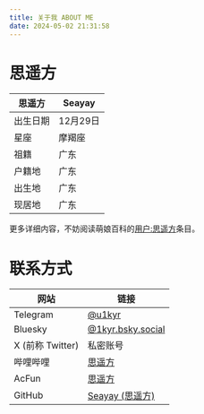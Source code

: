 ```yaml
---
title: 关于我 ABOUT ME
date: 2024-05-02 21:31:58
---
```


# 思遥方

| 思遥方 | Seayay |
|--------|-----|
| 出生日期 | 12月29日 |
| 星座 | 摩羯座 |
| 祖籍 | 广东 |
| 户籍地 | 广东 |
| 出生地 | 广东 |
| 现居地 | 广东 |

更多详细内容，不妨阅读萌娘百科的[用户:思遥方](https://zh.moegirl.org.cn/User:%E6%80%9D%E9%81%A5%E6%96%B9)条目。

# 联系方式

| 网站             | 链接                                                         |
| ---------------- | ------------------------------------------------------------ |
| Telegram         | [@u1kyr](https://u1kyr.t.me)                                 |
| Bluesky          | [@1kyr.bsky.social](https://bsky.app/profile/1kyr.bsky.social) |
| X (前称 Twitter) | 私密账号                                                     |
| 哔哩哔哩         | [思遥方](https://space.bilibili.com/54907459)                |
| AcFun            | [思遥方](https://www.acfun.cn/u/40228219)                    |
| GitHub           | [Seayay (思遥方)](https://github.com/Seayay)                 |